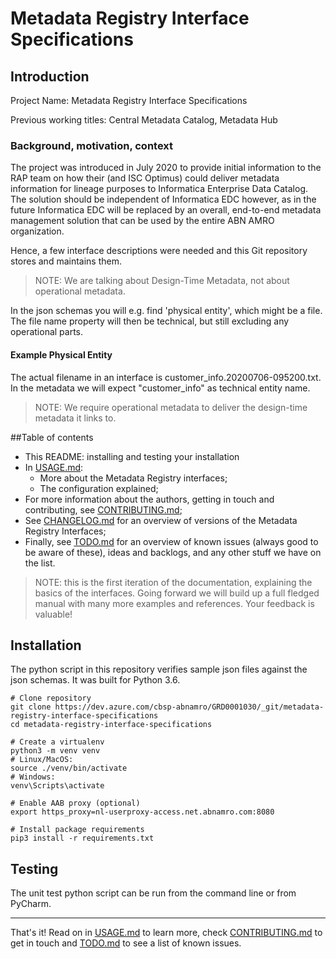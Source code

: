 # Metadata Registry Interface Specifications

## Introduction

Project Name: Metadata Registry Interface Specifications

Previous working titles: Central Metadata Catalog, Metadata Hub

### Background, motivation, context

The project was introduced in July 2020 to provide initial information to the RAP team on how their (and ISC Optimus) could deliver metadata information for lineage purposes to Informatica Enterprise Data Catalog. The solution should be independent of Informatica EDC however, as in the future Informatica EDC will be replaced by an overall, end-to-end metadata management solution that can be used by the entire ABN AMRO organization.

Hence, a few interface descriptions were needed and this Git repository stores and maintains them.

>NOTE: We are talking about Design-Time Metadata, not about operational metadata.

In the json schemas you will e.g. find 'physical entity', which might be a file. The file name property will then be technical, but still excluding any operational parts.

#### Example Physical Entity

The actual filename in an interface is customer_info.20200706-095200.txt. 
In the metadata we will expect "customer_info" as technical entity name.

>NOTE: We require operational metadata to deliver the design-time metadata it links to. 


##Table of contents

* This README: installing and testing your installation
* In [USAGE.md](USAGE.md):
  * More about the Metadata Registry interfaces;
  * The configuration explained;
* For more information about the authors, getting in touch and contributing, see [CONTRIBUTING.md](CONTRIBUTING.md);
* See [CHANGELOG.md](CHANGELOG.md) for an overview of versions of the Metadata Registry Interfaces;
* Finally, see [TODO.md](TODO.md) for an overview of known issues (always good to be aware of these), ideas and backlogs, and any other stuff we have on the list.

> NOTE: this is the first iteration of the documentation, explaining the basics of the interfaces. Going forward we will build up a full fledged manual with many more examples and references. Your feedback is valuable!

## Installation

The python script in this repository verifies sample json files against the json schemas.
It was built for Python 3.6.

```
# Clone repository
git clone https://dev.azure.com/cbsp-abnamro/GRD0001030/_git/metadata-registry-interface-specifications
cd metadata-registry-interface-specifications

# Create a virtualenv
python3 -m venv venv
# Linux/MacOS:
source ./venv/bin/activate
# Windows:
venv\Scripts\activate

# Enable AAB proxy (optional)
export https_proxy=nl-userproxy-access.net.abnamro.com:8080

# Install package requirements
pip3 install -r requirements.txt
```

## Testing
The unit test python script can be run from the command line or from PyCharm.

---
That's it! Read on in [USAGE.md](USAGE.md) to learn more, check [CONTRIBUTING.md](CONTRIBUTING.md) to get in touch and [TODO.md](TODO.md) to see a list of known issues.
